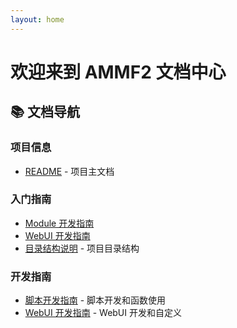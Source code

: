 ```yaml
---
layout: home
---
```


# 欢迎来到 AMMF2 文档中心

## 📚 文档导航

### 项目信息
- [README](README.md) - 项目主文档

### 入门指南
- [Module 开发指南](module_development.md)
- [WebUI 开发指南](webui-develop.md)
- [目录结构说明](directory.md) - 项目目录结构

### 开发指南
- [脚本开发指南](script.md) - 脚本开发和函数使用
- [WebUI 开发指南](webui.md) - WebUI 开发和自定义